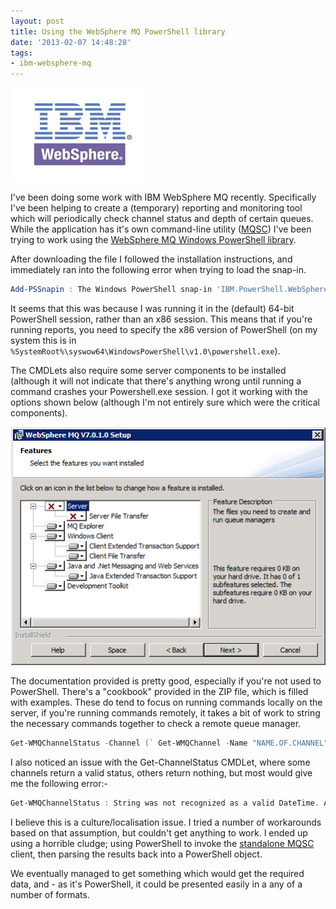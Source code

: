 ```yaml
---
layout: post
title: Using the WebSphere MQ PowerShell library
date: '2013-02-07 14:48:28'
tags:
- ibm-websphere-mq
---
```



![WebSphereMQLogo](/assets/ibm-websphere.jpeg)

I've been doing some work with IBM WebSphere MQ recently. Specifically I've been helping to create a (temporary) reporting and monitoring tool which will periodically check channel status and depth of certain queues. While the application has it's own command-line utility ([MQSC](http://publib.boulder.ibm.com/infocenter/wmqv6/v6r0/index.jsp?topic=%2Fcom.ibm.mq.amqzag.doc%2Ffa15950_.htm)) I've been trying to work using the [WebSphere MQ Windows PowerShell library](http://www-01.ibm.com/support/docview.wss?uid=swg24017698).

After downloading the file I followed the installation instructions, and immediately ran into the following error when trying to load the snap-in.

```powershell
Add-PSSnapin : The Windows PowerShell snap-in 'IBM.PowerShell.WebSphereMQ' is not installed on this machine. At line:1 char:13 + Add-PSSnapin <<<<; IBM.PowerShell.WebSphereMQ + CategoryInfo : InvalidArgument: (IBM.PowerShell.WebSphereMQ:String) [Add-PSSnapin], PSArgumentException + FullyQualifiedErrorId : AddPSSnapInRead,Microsoft.PowerShell.Commands.AddPSSnapinCommand
```
It seems that this was because I was running it in the (default) 64-bit PowerShell session, rather than an x86 session. This means that if you're running reports, you need to specify the x86 version of PowerShell (on my system this is in `%SystemRoot%\syswow64\WindowsPowerShell\v1.0\powershell.exe`).

The CMDLets also require some server components to be installed (although it will not indicate that there's anything wrong until running a command crashes your Powershell.exe session. I got it working with the options shown below (although I'm not entirely sure which were the critical components).

![WebSphere MQ Setup Options](/assets/WebSphere-MQ-Setup-Options.png)

The documentation provided is pretty good, especially if you're not used to PowerShell. There's a "cookbook" provided in the ZIP file, which is filled with examples. These do tend to focus on running commands locally on the server, if you're running commands remotely, it takes a bit of work to string the necessary commands together to check a remote queue manager.

```powershell
Get-WMQChannelStatus -Channel (` Get-WMQChannel -Name "NAME.OF.CHANNEL" -Qmgr (` Get-WMQQueueManager -Connections (` New-WMQQmgrConnDef -Name "QMGR" -Hostname "SERVER" -Port "nnnn" -Channel "CHANNEL"` ) ) )
```

I also noticed an issue with the Get-ChannelStatus CMDLet, where some channels return a valid status, others return nothing, but most would give me the following error:-

```powershell
Get-WMQChannelStatus : String was not recognized as a valid DateTime. At D:\WebSphereMQAppMonitor\WebSphereMQAppMonitor.ps1:134 char:41 + Get-WMQChannelStatus <<<<; -Channel $channel + CategoryInfo : NotSpecified: (:) [Get-WMQChannelStatus], FormatException + FullyQualifiedErrorId : System.FormatException,WebSphereMQ.GetWMQChannelStatus
```

I believe this is a culture/localisation issue. I tried a number of workarounds based on that assumption, but couldn't get anything to work. I ended up using a horrible cludge; using PowerShell to invoke the [standalone MQSC](http://www-01.ibm.com/support/docview.wss?uid=swg24007769) client, then parsing the results back into a PowerShell object.

We eventually managed to get something which would get the required data, and - as it's PowerShell, it could be presented easily in a any of a number of formats.



